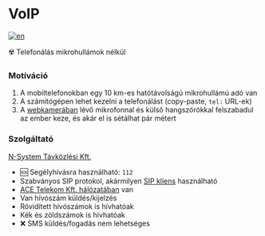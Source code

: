 # VoIP

[![en](https://img.shields.io/badge/lang-english%20%F0%9F%87%AC%F0%9F%87%A7-white)](https://github-com.translate.goog/szepeviktor/VoIP/blob/main/README.md?_x_tr_sl=hu&_x_tr_tl=en&_x_tr_hl=en-US&_x_tr_pto=wapp)

☢️ Telefonálás mikrohullámok nélkül

### Motíváció

1. A mobiltelefonokban egy 10 km-es hatótávolságú mikrohullámú adó van
2. A számítógépen lehet kezelni a telefonálást (copy-paste, `tel:` URL-ek)
3. A [webkamerában](https://www.logitech.com/hu-hu/products/webcams.html)
   lévő mikrofonnal és külső hangszórókkal felszabadul az ember keze, és akár el is sétálhat pár métert

### Szolgáltató

[N-System Távközlési Kft.](https://n-system.hu/)

- 🆘 Segélyhívásra használható: `112`
- Szabványos SIP protokol, akármilyen [SIP kliens](https://www.microsip.org/) használható
- [ACE Telekom Kft. hálózatában](https://bgp.he.net/AS50261) van
- Van hívószám küldés/kijelzés
- Rövidített hívószámok is hívhatóak
- Kék és zöldszámok is hívhatóak
- ❌ SMS küldés/fogadás nem lehetséges
